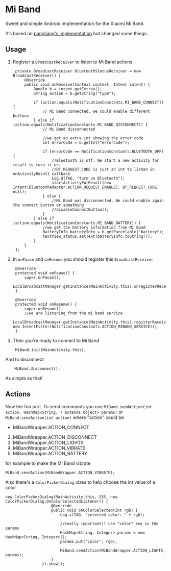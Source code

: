 # Mi Band
Sweet and simple Android implementation for the Xiaomi Mi Band.

It's based on [pangliang's implementation](https://github.com/pangliang/miband-sdk-android) but changed some things.

## Usage
1. Register a `BroadcastReceiver` to listen to Mi Band actions

        private BroadcastReceiver bluetoothStatusReceiver = new BroadcastReceiver() {
            @Override
            public void onReceive(Context context, Intent intent) {
                Bundle b = intent.getExtras();
                String action = b.getString("type");

                if (action.equals(NotificationConstants.MI_BAND_CONNECT)) {
                    // Mi Band connected, we could enable different buttons
                } else if (action.equals(NotificationConstants.MI_BAND_DISCONNECT)) {
                    // Mi Band disconnected

                    //we get an extra int showing the error code
                    int errorCode = b.getInt("errorCode");

                    if (errorCode == NotificationConstants.BLUETOOTH_OFF) {
                        //Bluetooth is off. We start a new activity for result to turn it on.
                        //BT_REQUEST_CODE is just an int to listen in onActivityResult callback
                        Log.d(TAG, "turn on Bluetooth");
                        startActivityForResult(new Intent(BluetoothAdapter.ACTION_REQUEST_ENABLE), BT_REQUEST_CODE, null);
                    } else {
                        //Mi Band was disconnected. We could enable again the connect button or something
                        //disableConnectButton();
                    }
                } else if (action.equals(NotificationConstants.MI_BAND_BATTERY)) {
                    //we get the battery information from Mi Band
                    BatteryInfo batteryInfo = b.getParcelable("battery");
                    textView_status.setText(batteryInfo.toString());
                }
            }
        };

2. In `onPause` and `onResume` you should register this `BroadcastReceiver`

        @Override
        protected void onPause() {
            super.onPause();
            LocalBroadcastManager.getInstance(MainActivity.this).unregisterReceiver(bluetoothStatusReceiver);
        }
    
        @Override
        protected void onResume() {
            super.onResume();
            //we are listening from the mi band service
            LocalBroadcastManager.getInstance(MainActivity.this).registerReceiver(bluetoothStatusReceiver, new IntentFilter(NotificationConstants.ACTION_MIBAND_SERVICE));
        }

3. Then you're ready to connect to Mi Band

        MiBand.init(MainActivity.this);

And to disconnect

        MiBand.disconnect();

As simple as that! 

## Actions

Now the fun part. To send commands you use `MiBand.sendAction(int action, HashMap<String, ? extends Object> params)` or `MiBand.sendAction(int action)` where "action" could be
* MiBandWrapper.ACTION_CONNECT
2. MiBandWrapper.ACTION_DISCONNECT
3. MiBandWrapper.ACTION_LIGHTS
4. MiBandWrapper.ACTION_VIBRATE
5. MiBandWrapper.ACTION_BATTERY

for example to make the Mi Band vibrate
    
    MiBand.sendAction(MiBandWrapper.ACTION_VIBRATE);

Also there's a `ColorPickerDialog` class to help choose the int value of a color

    new ColorPickerDialog(MainActivity.this, 255, new ColorPickerDialog.OnColorSelectedListener() {
                        @Override
                        public void onColorSelected(int rgb) {
                            Log.i(TAG, "selected color: " + rgb);

                            //really important!! use "color" key in the params                           
                            HashMap<String, Integer> params = new HashMap<String, Integer>();
                            params.put("color", rgb);

                            MiBand.sendAction(MiBandWrapper.ACTION_LIGHTS, params);
                        }
                    }).show();
